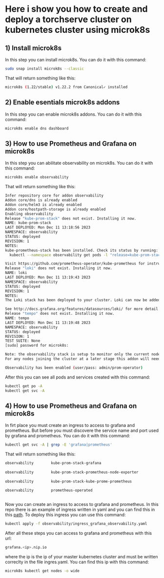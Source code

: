 # Here i show you how to create and deploy a torchserve cluster on kubernetes cluster using microk8s
## 1) Install microk8s
In this step you can install microk8s. You can do it with this command:
```bash
sudo snap install microk8s --classic
```
That will return something like this:
```bash
microk8s (1.22/stable) v1.22.2 from Canonical✓ installed
```
## 2) Enable esentials microk8s addons
In this step you can enable microk8s addons. You can do it with this command:
```bash
microk8s enable dns dashboard 
```

## 3) How to use Prometheus and Grafana on microk8s
In this step you can abilitate observability on microk8s. You can do it with this command:
```bash
microk8s enable observability
```
That will return something like this:
```bash
Infer repository core for addon observability
Addon core/dns is already enabled
Addon core/helm3 is already enabled
Addon core/hostpath-storage is already enabled
Enabling observability
Release "kube-prom-stack" does not exist. Installing it now.
NAME: kube-prom-stack
LAST DEPLOYED: Mon Dec 11 13:18:56 2023
NAMESPACE: observability
STATUS: deployed
REVISION: 1
NOTES:
kube-prometheus-stack has been installed. Check its status by running:
  kubectl --namespace observability get pods -l "release=kube-prom-stack"

Visit https://github.com/prometheus-operator/kube-prometheus for instructions on how to create & configure Alertmanager and Prometheus instances using the Operator.
Release "loki" does not exist. Installing it now.
NAME: loki
LAST DEPLOYED: Mon Dec 11 13:19:43 2023
NAMESPACE: observability
STATUS: deployed
REVISION: 1
NOTES:
The Loki stack has been deployed to your cluster. Loki can now be added as a datasource in Grafana.

See http://docs.grafana.org/features/datasources/loki/ for more detail.
Release "tempo" does not exist. Installing it now.
NAME: tempo
LAST DEPLOYED: Mon Dec 11 13:19:48 2023
NAMESPACE: observability
STATUS: deployed
REVISION: 1
TEST SUITE: None
[sudo] password for microk8s:

Note: the observability stack is setup to monitor only the current nodes of the MicroK8s cluster.
For any nodes joining the cluster at a later stage this addon will need to be set up again.

Observability has been enabled (user/pass: admin/prom-operator)
```
After this you can see all pods and services created with this command:
```bash
kubectl get po -A
kubectl get svc -A
```
## 4) How to use Prometheus and Grafana on microk8s
In firt place you must create an ingress to access to grafana and prometheus. But before you must discovere the service name and port used by grafana and prometheus. You can do it with this command:
```bash
kubectl get svc -A | grep -E 'grafana|prometheus'
```
That will return something like this:
```bash
observability        kube-prom-stack-grafana                              ClusterIP   10.152.183.82    <none>        80/TCP
                                                                              74m
observability        kube-prom-stack-prometheus-node-exporter             ClusterIP   10.152.183.252   <none>        9100/TCP
                                                                              74m
observability        kube-prom-stack-kube-prome-prometheus                ClusterIP   10.152.183.174   <none>        9090/TCP
                                                                              74m
observability        prometheus-operated                                  ClusterIP   None             <none>        9090/TCP
                                                                              73m
```
Now you can create an ingress to access to grafana and prometheus. In this repo there is an example of ingress written in yaml and you can find this in this [path](./observability/ingress_grafana_observability.yaml). To deploy this ingress you can use this command:
```bash
kubectl apply -f observability/ingress_grafana_observability.yaml
```
After all these steps you can access to grafana and prometheus with this url:
```bash
grafana.<ip>.nip.io
```
where the ip is the ip of your master kubernetes cluster and must be written correclty in the file ingres.yaml. You can find this ip with this command:
```bash
microk8s kubectl get nodes -o wide
```




